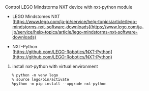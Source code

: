 Control LEGO Mindstorms NXT device with nxt-python module

- LEGO Mindstomes NXT   
  [https://www.lego.com/ja-jp/service/help-topics/article/lego-mindstorms-nxt-software-downloads](https://www.lego.com/ja-jp/service/help-topics/article/lego-mindstorms-nxt-software-downloads)

- NXT-Python   
  [https://github.com/LEGO-Robotics/NXT-Python](https://github.com/LEGO-Robotics/NXT-Python)


1. install nxt-python with virtual environment
```
   % python -m venv lego
   % source lego/bin/activate
   %python -m pip install --upgrade nxt-python
```
